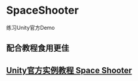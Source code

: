 # SpaceShooter
练习Unity官方Demo

## 配合教程食用更佳

## [Unity官方实例教程 Space Shooter](http://www.jianshu.com/p/8cc3a2109d3b)
